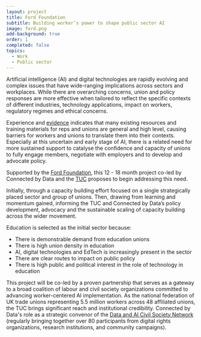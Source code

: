 ```yaml
---
layout: project
title: Ford Foundation
subtitle: Building worker’s power to shape public sector AI
image: ford.png
add-background: true
order: 1
completed: false
topics:
  - Work
  - Public sector
---
```

Artificial intelligence (AI) and digital technologies are rapidly evolving and complex issues that have wide-ranging implications across sectors and workplaces. While there are overarching concerns, union and policy responses are more effective when tailored to reflect the specific contexts of different industries, technology applications, impact on workers, regulatory regimes and ethical concerns. 

Experience and [evidence](https://www.tuc.org.uk/research-analysis/reports/snapshot-workers-wales-understanding-and-experience-ai) indicates that many existing resources and training materials for reps and unions are general and high level, causing barriers for workers and unions to translate them into their contexts. Especially at this uncertain and early stage of AI, there is a related need for more sustained support to catalyse the confidence and capacity of unions to fully engage members, negotiate with employers and to develop and advocate policy.

Supported by the [Ford Foundation](https://www.fordfoundation.org/), this 12 - 18 month project co-led by Connected by Data and the [TUC](https://www.tuc.org.uk/) proposes to begin addressing this need. 

Initially, through a capacity building effort focused on a single strategically placed sector and group of unions. Then, drawing from learning and momentum gained, informing the TUC and Connected by Data’s policy development, advocacy and the sustainable scaling of capacity building across the wider movement.

Education is selected as the initial sector because: 
* There is demonstrable demand from education unions
* There is high union density in education 
* AI, digital technologies and EdTech is increasingly present in the sector
* There are clear routes to impact on public policy
* There is high public and political interest in the role of technology in education

This project will be co-led by a proven partnership that serves as a gateway to a broad coalition of labour and civil society organizations committed to advancing worker-centered AI implementation. As the national federation of UK trade unions representing 5.5 million workers across 48 affiliated unions, the TUC brings significant reach and institutional credibility. Connected by Data's role as a strategic convenor of the [Data and AI Civil Society Network](https://data-and-ai-cso-network.org/) (regularly bringing together over 80 participants from digital rights organizations, research institutions, and community campaigns).